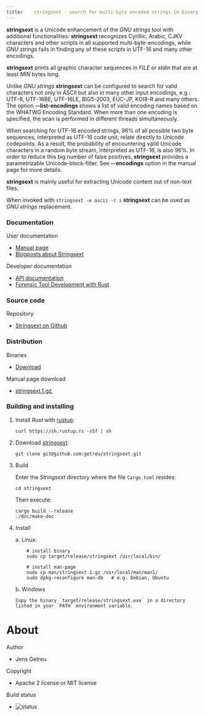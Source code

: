```yaml
---
title:    stringsext - search for multi-byte encoded strings in binary data
---
```




**stringsext** is a Unicode enhancement of the *GNU strings* tool with
additional functionalities: **stringsext** recognizes Cyrillic, Arabic, CJKV
characters and other scripts in all supported multi-byte-encodings, while
*GNU strings* fails in finding any of these scripts in UTF-16 and many other
encodings.

**stringsext** prints all graphic character sequences in *FILE* or
*stdin* that are at least *MIN* bytes long.

Unlike *GNU strings* **stringsext** can be configured to search for
valid characters not only in ASCII but also in many other input
encodings, e.g.: UTF-8, UTF-16BE, UTF-16LE, BIG5-2003, EUC-JP, KOI8-R
and many others. The option **\--list-encodings** shows a list of valid
encoding names based on the WHATWG Encoding Standard. When more than one
encoding is specified, the scan is performed in different threads
simultaneously.

When searching for UTF-16 encoded strings, 96% of all possible two byte
sequences, interpreted as UTF-16 code unit, relate directly to Unicode
codepoints. As a result, the probability of encountering valid Unicode
characters in a random byte stream, interpreted as UTF-16, is also 96%.
In order to reduce this big number of false positives, **stringsext**
provides a parametrizable Unicode-block-filter. See **\--encodings**
option in the manual page for more details.

**stringsext** is mainly useful for extracting Unicode content out of
non-text files.

When invoked with `stringsext -e ascii -c i` **stringsext** can be used
as *GNU strings* replacement.

### Documentation

User documentation

*   [Manual page](https://blog.getreu.net/projects/stringsext/stringsext--man.html)
*   [Blogposts about Stringsext](https://blog.getreu.net/tags/stringsext/)

Developer documentation

*    [API documentation](https://blog.getreu.net/projects/stringsext/stringsext/index.html)
*    [Forensic Tool Development with Rust](https://blog.getreu.net/projects/forensic-tool-development-with-rust)

### Source code

Repository

*   [Stringsext on Github](https://github.com/getreu/stringsext)

### Distribution

Binaries

*   [Download](https://blog.getreu.net/projects/stringsext/_downloads/)

Manual page download

*   [stringsext.1.gz](https://blog.getreu.net/projects/stringsext/_downloads/stringsext.1.gz),

### Building and installing

1.  Install *Rust* with [rustup](https://www.rustup.rs/):

        curl https://sh.rustup.rs -sSf | sh

2.  Download [stringsext](#stringsext):

        git clone git@github.com:getreu/stringsext.git

3.  Build

    Enter the *Stringsext* directory where the file `Cargo.toml`
    resides:
    
        cd stringsext
    
    Then execute:

        cargo build --release
        ./doc/make-doc

4.  Install

    a.  Linux:

            # install binary
            sudo cp target/release/stringsext /usr/local/bin/

            # install man-page
            sudo cp man/stringsext.1.gz /usr/local/man/man1/
            sudo dpkg-reconfigure man-db   # e.g. Debian, Ubuntu

    b.  Windows

        Copy the binary `target/release/stringsext.exe` in a directory
        listed in your `PATH` environment variable.

# About

Author

*   Jens Getreu

Copyright

*   Apache 2 license or MIT license

Build status

*   ![status](https://travis-ci.org/getreu/stringsext.svg?branch=master)  

